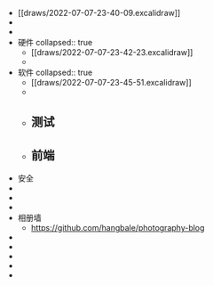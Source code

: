 - [[draws/2022-07-07-23-40-09.excalidraw]]
-
-
- 硬件
  collapsed:: true
	- [[draws/2022-07-07-23-42-23.excalidraw]]
	-
- 软件
  collapsed:: true
	- [[draws/2022-07-07-23-45-51.excalidraw]]
	-
	- 测试
		-
	- 前端
		-
- 安全
-
-
-
- 相册墙
	- https://github.com/hangbale/photography-blog
-
-
-
-
-